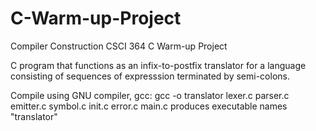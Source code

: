 # C-Warm-up-Project
Compiler Construction CSCI 364 C Warm-up Project

C program that functions as an infix-to-postfix translator for a language consisting of sequences of expresssion terminated by semi-colons.

Compile using GNU compiler, gcc: gcc -o translator lexer.c parser.c emitter.c symbol.c init.c error.c main.c
produces executable names "translator"
